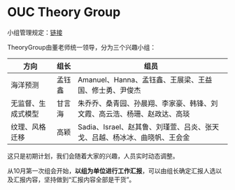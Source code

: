 
# OUC Theory Group 

小组管理规定：[链接](https://github.com/OUCTheoryGroup/TheoryGroup/blob/master/GroupRules.md)

TheoryGroup由董老师统一领导，分为三个兴趣小组：

|方向|组长|组员|  
|-|-|-|
|海洋预测|孟钰鑫| Amanuel、Hanna、孟钰鑫、王展梁、王益国、修士勇、尹俊杰|
|无监督、生成式模型|甘言海 | 朱乔乔、桑青园、孙晨翔、李家豪、韩锋、刘文霞、高云浩、杨珊、赵政达、高琰|
|纹理、风格迁移|高颖|Sadia、Israel、赵其鲁、刘瑾萱、吕炎、张天戈、吕越、杨冰冰、曲晓帆、王会金|

这只是初期计划，我们会随着大家的兴趣，人员实时动态调整。

从10月第一次组会开始，**以组为单位进行工作汇报**，可以由组长确定汇报人选以及汇报内容，坚持做到“汇报内容全部是干货”。



